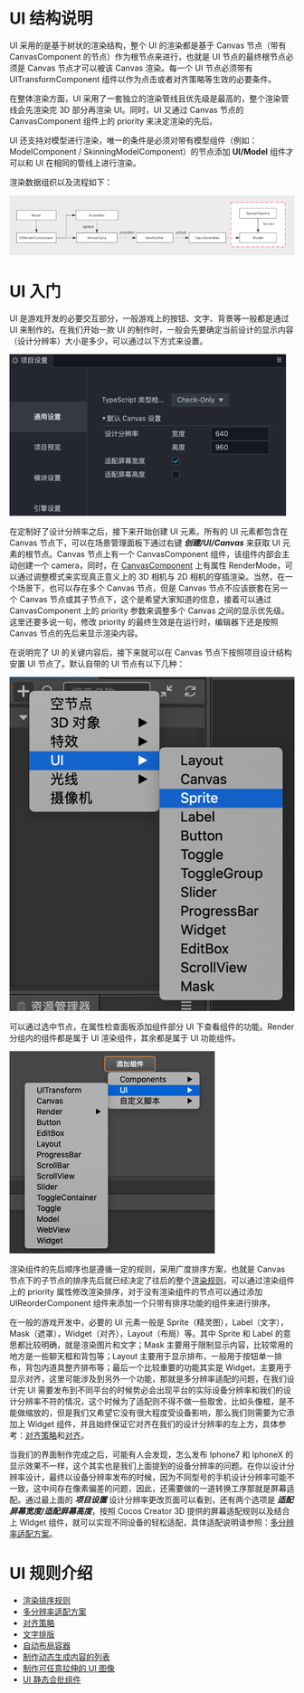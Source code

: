 # UI 结构说明

UI 采用的是基于树状的渲染结构，整个 UI 的渲染都是基于 Canvas 节点（带有 CanvasComponent 的节点）作为根节点来进行，也就是 UI 节点的最终根节点必须是 Canvas 节点才可以被该 Canvas 渲染。每一个 UI 节点必须带有 UITransformComponent 组件以作为点击或者对齐策略等生效的必要条件。

在整体渲染方面，UI 采用了一套独立的渲染管线且优先级是最高的，整个渲染管线会先渲染完 3D 部分再渲染 UI。同时，UI 又通过 Canvas 节点的 CanvasComponent 组件上的 priority 来决定渲染的先后。

UI 还支持对模型进行渲染，唯一的条件是必须对带有模型组件（例如：ModelComponent / SkinningModelComponent）的节点添加 **UI/Model** 组件才可以和 UI 在相同的管线上进行渲染。

渲染数据组织以及流程如下：

![render](render.png)

# UI 入门

UI 是游戏开发的必要交互部分，一般游戏上的按钮、文字、背景等一般都是通过 UI 来制作的。在我们开始一款 UI 的制作时，一般会先要确定当前设计的显示内容（设计分辨率）大小是多少，可以通过以下方式来设置。

![resolution-config](multi-resolution/resolution_config.png)

在定制好了设计分辨率之后，接下来开始创建 UI 元素。所有的 UI 元素都包含在 Canvas 节点下，可以在场景管理面板下通过右键 ***创建/UI/Canvas*** 来获取 UI 元素的根节点。Canvas 节点上有一个 CanvasComponent 组件，该组件内部会主动创建一个 camera，同时，在 [CanvasComponent](../editor/canvas.md) 上有属性 RenderMode，可以通过调整模式来实现真正意义上的 3D 相机与 2D 相机的穿插渲染。当然，在一个场景下，也可以存在多个 Canvas 节点，但是 Canvas 节点不应该嵌套在另一个 Canvas 节点或其子节点下，这个是希望大家知道的信息，接着可以通过 CanvasComponent 上的 priority 参数来调整多个 Canvas 之间的显示优先级。这里还要多说一句，修改 priority 的最终生效是在运行时，编辑器下还是按照 Canvas 节点的先后来显示渲染内容。

在说明完了 UI 的关键内容后，接下来就可以在 Canvas 节点下按照项目设计结构安置 UI 节点了。默认自带的 UI 节点有以下几种：

![create-ui](../editor/create-ui.png)

可以通过选中节点，在属性检查面板添加组件部分 UI 下查看组件的功能。Render 分组内的组件都是属于 UI 渲染组件，其余都是属于 UI 功能组件。

![add-component](../editor/add-component.png)

渲染组件的先后顺序也是遵循一定的规则，采用广度排序方案，也就是 Canvas 节点下的子节点的排序先后就已经决定了往后的整个[渲染规则](priority.md)，可以通过渲染组件上的 priority 属性修改渲染排序，对于没有渲染组件的节点可以通过添加 UIReorderComponent 组件来添加一个只带有排序功能的组件来进行排序。

在一般的游戏开发中，必要的 UI 元素一般是 Sprite（精灵图），Label（文字），Mask（遮罩），Widget（对齐），Layout（布局）等。其中 Sprite 和 Label 的意思都比较明确，就是渲染图片和文字；Mask 主要用于限制显示内容，比较常用的地方是一些聊天框和背包等；Layout 主要用于显示排布，一般用于按钮单一排布，背包内道具整齐排布等；最后一个比较重要的功能其实是 Widget，主要用于显示对齐，这里可能涉及到另外一个功能，那就是多分辨率适配的问题，在我们设计完 UI 需要发布到不同平台的时候势必会出现平台的实际设备分辨率和我们的设计分辨率不符的情况，这个时候为了适配则不得不做一些取舍，比如头像框，是不能做缩放的，但是我们又希望它没有很大程度受设备影响，那么我们则需要为它添加上 Widget 组件，并且始终保证它对齐在我们的设计分辨率的左上方，具体参考：[对齐策略](widget-align.md)和[对齐](../editor/widget.md)。

当我们的界面制作完成之后，可能有人会发现，怎么发布 Iphone7 和 IphoneX 的显示效果不一样，这个其实也是我们上面提到的设备分辨率的问题。在你以设计分辨率设计，最终以设备分辨率发布的时候，因为不同型号的手机设计分辨率可能不一致，这中间存在像素偏差的问题，因此，还需要做的一道转换工序那就是屏幕适配。通过最上面的 ***项目设置*** 设计分辨率更改页面可以看到，还有两个选项是 ***适配屏幕宽度/适配屏幕高度***，按照 Cocos Creator 3D 提供的屏幕适配规则以及结合上 Widget 组件，就可以实现不同设备的轻松适配，具体适配说明请参照：[多分辨率适配方案](multi-resolution.md)。

# UI 规则介绍

- [渲染排序规则](priority.md)
- [多分辨率适配方案](multi-resolution.md)
- [对齐策略](widget-align.md)
- [文字排版](label-layout.md)
- [自动布局容器](auto-layout.md)
- [制作动态生成内容的列表](list-with-data.md)
- [制作可任意拉伸的 UI 图像](sliced-sprite.md)
- [UI 静态合批组件](../editor/ui-batch.md)
